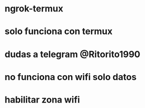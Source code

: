 # ngrok-termux
# solo funciona con termux
# dudas a telegram @Ritorito1990
# no funciona con wifi solo datos 
# habilitar zona wifi 
